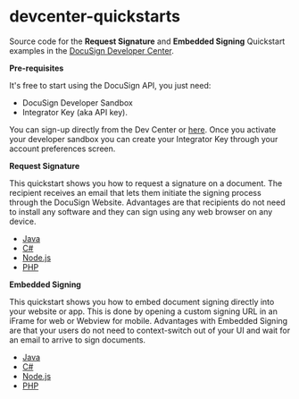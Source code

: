 # devcenter-quickstarts

Source code for the **Request Signature** and **Embedded Signing** Quickstart examples in the [DocuSign Developer Center](https://www.docusign.com/developer-center).  

**Pre-requisites**

It's free to start using the DocuSign API, you just need:

- DocuSign Developer Sandbox 
- Integrator Key (aka API key).

You can sign-up directly from the Dev Center or [here](https://secure.docusign.com/signup/developer).  Once you activate your developer sandbox you can create your Integrator Key through your account preferences screen.

**Request Signature**

This quickstart shows you how to request a signature on a document. The recipient receives an email that lets them initiate the signing process through the DocuSign Website. Advantages are that recipients do not need to install any software and they can sign using any web browser on any device.

* [Java](1-SignatureRequest/SignatureRequest.java)
* [C#](1-SignatureRequest/SignatureRequest.cs)
* [Node.js](1-SignatureRequest/signatureRequest.js)
* [PHP](1-SignatureRequest/SignatureRequest.php)

**Embedded Signing**

This quickstart shows you how to embed document signing directly into your website or app. This is done by opening a custom signing URL in an iFrame for web or Webview for mobile. Advantages with Embedded Signing are that your users do not need to context-switch out of your UI and wait for an email to arrive to sign documents.

* [Java](2-EmbeddedSigning/EmbeddedSigning.java)
* [C#](2-EmbeddedSigning/EmbeddedSigning.cs)
* [Node.js](2-EmbeddedSigning/embeddedSigning.js)
* [PHP](2-EmbeddedSigning/EmbeddedSigning.php)
